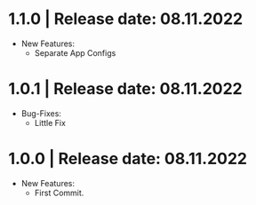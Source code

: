 1.1.0	|	Release date: **08.11.2022**
============================================
* New Features:
  - Separate App Configs


1.0.1	|	Release date: **08.11.2022**
============================================
* Bug-Fixes:
  - Little Fix


1.0.0	|	Release date: **08.11.2022**
============================================
* New Features:
  - First Commit.


